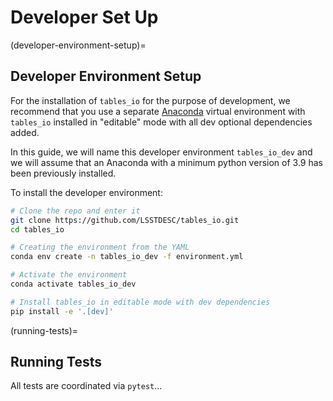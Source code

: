 # Developer Set Up

(developer-environment-setup)=

## Developer Environment Setup

For the installation of `tables_io` for the purpose of development, we recommend that you use a separate [Anaconda](https://docs.anaconda.com/anaconda/install/) virtual environment with `tables_io` installed in "editable" mode with all dev optional dependencies added.

In this guide, we will name this developer environment `tables_io_dev` and we will assume that an Anaconda with a minimum python version of 3.9 has been previously installed.

To install the developer environment:

```bash
# Clone the repo and enter it
git clone https://github.com/LSSTDESC/tables_io.git
cd tables_io

# Creating the environment from the YAML
conda env create -n tables_io_dev -f environment.yml

# Activate the environment
conda activate tables_io_dev

# Install tables_io in editable mode with dev dependencies
pip install -e '.[dev]'
```

(running-tests)=

## Running Tests

All tests are coordinated via `pytest`...
